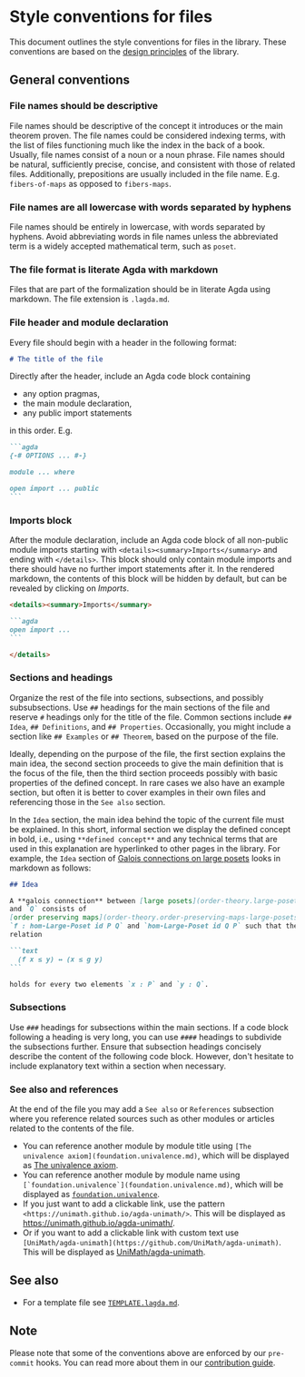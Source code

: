 # Style conventions for files

This document outlines the style conventions for files in the library. These
conventions are based on the [design principles](DESIGN-PRINCIPLES.md) of the
library.

## General conventions

### File names should be descriptive

File names should be descriptive of the concept it introduces or the main
theorem proven. The file names could be considered indexing terms, with the list
of files functioning much like the index in the back of a book. Usually, file
names consist of a noun or a noun phrase. File names should be natural,
sufficiently precise, concise, and consistent with those of related files.
Additionally, prepositions are usually included in the file name. E.g.
`fibers-of-maps` as opposed to `fibers-maps`.

### File names are all lowercase with words separated by hyphens

File names should be entirely in lowercase, with words separated by hyphens.
Avoid abbreviating words in file names unless the abbreviated term is a widely
accepted mathematical term, such as `poset`.

### The file format is literate Agda with markdown

Files that are part of the formalization should be in literate Agda using
markdown. The file extension is `.lagda.md`.

### File header and module declaration

Every file should begin with a header in the following format:

```md
# The title of the file
```

Directly after the header, include an Agda code block containing

- any option pragmas,
- the main module declaration,
- any public import statements

in this order. E.g.

````md
```agda
{-# OPTIONS ... #-}

module ... where

open import ... public
```
````

### Imports block

After the module declaration, include an Agda code block of all non-public
module imports starting with `<details><summary>Imports</summary>` and ending
with `</details>`. This block should only contain module imports and there
should have no further import statements after it. In the rendered markdown, the
contents of this block will be hidden by default, but can be revealed by
clicking on _Imports_.

````md
<details><summary>Imports</summary>

```agda
open import ...
```

</details>
````

### Sections and headings

Organize the rest of the file into sections, subsections, and possibly
subsubsections. Use `##` headings for the main sections of the file and reserve
`#` headings only for the title of the file. Common sections include `## Idea`,
`## Definitions`, and `## Properties`. Occasionally, you might include a section
like `## Examples` or `## Theorem`, based on the purpose of the file.

Ideally, depending on the purpose of the file, the first section explains the
main idea, the second section proceeds to give the main definition that is the
focus of the file, then the third section proceeds possibly with basic
properties of the defined concept. In rare cases we also have an example
section, but often it is better to cover examples in their own files and
referencing those in the `See also` section.

In the `Idea` section, the main idea behind the topic of the current file must
be explained. In this short, informal section we display the defined concept in
bold, i.e., using `**defined concept**` and any technical terms that are used in
this explanation are hyperlinked to other pages in the library. For example, the
`Idea` section of
[Galois connections on large posets](order-theory.galois-connections-large-posets.md)
looks in markdown as follows:

````md
## Idea

A **galois connection** between [large posets](order-theory.large-posets.md) `P`
and `Q` consists of
[order preserving maps](order-theory.order-preserving-maps-large-posets.md)
`f : hom-Large-Poset id P Q` and `hom-Large-Poset id Q P` such that the adjoint
relation

```text
  (f x ≤ y) ↔ (x ≤ g y)
```

holds for every two elements `x : P` and `y : Q`.
````

### Subsections

Use `###` headings for subsections within the main sections. If a code block
following a heading is very long, you can use `####` headings to subdivide the
subsections further. Ensure that subsection headings concisely describe the
content of the following code block. However, don't hesitate to include
explanatory text within a section when necessary.

### See also and references

At the end of the file you may add a `See also` or `References` subsection where
you reference related sources such as other modules or articles related to the
contents of the file.

- You can reference another module by module title using
  `[The univalence axiom](foundation.univalence.md)`, which will be displayed as
  [The univalence axiom](foundation.univalence.md).
- You can reference another module by module name using
  ``[`foundation.univalence`](foundation.univalence.md)``, which will be
  displayed as [`foundation.univalence`](foundation.univalence.md).
- If you just want to add a clickable link, use the pattern
  `<https://unimath.github.io/agda-unimath/>`. This will be displayed as
  <https://unimath.github.io/agda-unimath/>.
- Or if you want to add a clickable link with custom text use
  `[UniMath/agda-unimath](https://github.com/UniMath/agda-unimath)`. This will
  be displayed as
  [UniMath/agda-unimath](https://github.com/UniMath/agda-unimath).

## See also

- For a template file see [`TEMPLATE.lagda.md`](TEMPLATE.lagda.md).

## Note

Please note that some of the conventions above are enforced by our `pre-commit`
hooks. You can read more about them in our
[contribution guide](CONTRIBUTING.md).
